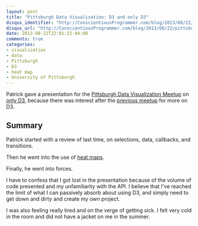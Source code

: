 ```yaml
---
layout: post
title: "Pittsburgh Data Visualization: D3 and only D3"
disqus_identifier: "http://ConscientiousProgrammer.com/blog/2013/08/22/pittsburgh-data-visualization-d3-and-only-d3/"
disqus_url: "http://ConscientiousProgrammer.com/blog/2013/08/22/pittsburgh-data-visualization-d3-and-only-d3/"
date: 2013-08-22T22:01:22-04:00
comments: true
categories: 
- visualization
- data
- Pittsburgh
- D3
- heat map
- University of Pittsburgh
---
```

Patrick gave a presentation for the [Pittsburgh Data Visualization Meetup](http://www.meetup.com/Pittsburgh-Data-Visualization-Group/) on [only D3](http://www.meetup.com/Pittsburgh-Data-Visualization-Group/events/135374702/), because there was interest after the [previous meetup](/blog/2013/08/07/pittsburgh-data-visualization-d3-and-r/) for more on D3.

<!--more-->

## Summary

Patrick started with a review of last time, on selections, data, callbacks, and transitions.

Then he went into the use of [heat maps](http://en.wikipedia.org/wiki/Heat_map).

Finally, he went into forces.

I have to confess that I got lost in the presentation because of the volume of code presented and my unfamiliarity with the API. I believe that I've reached the limit of what I can passively absorb about using D3, and simply need to get down and dirty and create my own project.

I was also feeling really tired and on the verge of getting sick. I felt very cold in the room and did not have a jacket on me in the summer.
